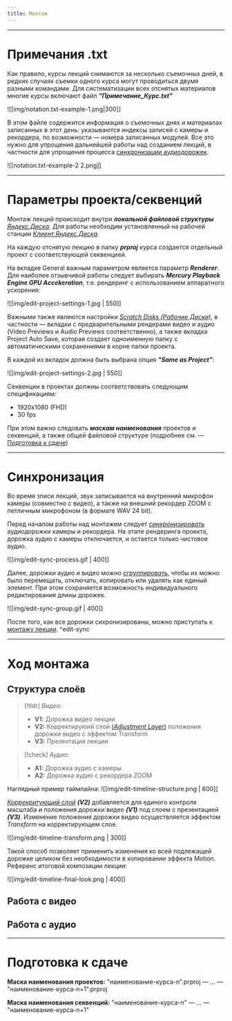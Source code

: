 ```yaml
---
title: Монтаж
---
```


----
# Примечания .txt

Как правило, курсы лекций снимаются за несколько съемочных дней, в редких случаях съемки одного курса могут проводиться двумя разными командами. Для систематизации всех отснятых материалов многие курсы включают файл **_"Примечание_Курс.txt"_**

![[img/notation.txt-example-1.png|300]]

В этом файле содержится информация о съемочных днях и материалах записанных в этот день: указываются индексы записей с камеры и рекордера, по возможности — номера записанных модулей. Все это нужно для упрощения дальнейшей работы над созданием лекций, в частности для упрощения процесса [синхронизации аудиодорожек](Монтаж#Синхронизация).

![[notation.txt-example-2 2.png]]

----
# Параметры проекта/секвенций

Монтаж лекций происходит внутри ***локальной файловой структуры*** [*Яндекс.Диска*](https://disk.yandex.ru). Для работы необходим установленный на рабочей станции [*Клиент Яндекс.Диска*](https://360.yandex.ru/disk/download/). 

На каждую отснятую лекцию в папку ***prproj*** курса создается отдельный проект с соответствующей секвенцией. 

На вкладке General важным параметром является параметр ***Renderer***. Для наиболее отзывчивой работы следует выбирать ***Mercury Playback Engine GPU Accekeration***, т.е. рендеринг с использованием аппаратного ускорения: 

![[img/edit-project-settings-1.jpg | 550]]

Важными также являются настройки [*Scratch Disks (Рабочие Диски)*](https://helpx.adobe.com/ru/premiere-elements/using/scratch-disks.html), в частности — вкладки с предварительными рендерами видео и аудио (Video Previews и Audio Previews соответственно), а также вкладка Project Auto Save, которая создает одноименную папку с автоматическими сохранениями в корне папки проекта. 

В каждой из вкладок должна быть выбрана опция ***"Same as Project"***:

![[img/edit-project-settings-2.jpg | 550]]

Секвенции в проектах должны соответствовать следующим спецификациям:
- 1920x1080 (FHD)
- 30 fps

При этом важно следовать ***маскам наименования*** проектов и секвенций, а также общей файловой структуре (подробнее см. — [Подготовка к сдаче](#Подготовка%20к%20сдаче))

---
# Синхронизация
Во время зписи лекций, звук записывается на внутренний микрофон камеры (совместно с видео), а также на внешний рекордер ZOOM с петличным микрофоном (в формате WAV 24 bit). 

Перед началом работы над монтажем следует [*синхронизировать*](https://helpx.adobe.com/premiere-pro/using/synchronizing-audio-video-merge-clips.html#:~:text=merging%20the%20clips.-,Synchronize%20clips%20in%20the%20Timeline%20panel,-Synchronizing%20clips%20aligns) аудиодорожки камеры и рекордера. На этапе рендеринга проекта, дорожка аудио с камеры отключается, и остается только чистовое аудио. 

![[img/edit-sync-process.gif | 400]]

Далее, дорожки аудио и видео можно [*сгруппировать*](https://helpx.adobe.com/ru/premiere-elements/using/grouping-linking-disabling-clips.html), чтобы их можно было перемещать, отключать, копировать или удалять как единый элемент. При этом сохраняется возможность индивидуального редактирования длины дорожек. 

![[img/edit-sync-group.gif | 400]]

После того, как все дорожки сихронизированы, можно приступать к [монтажу лекции](Монтаж#Ход%20монтажа).
^edit-sync

----
# Ход монтажа

## Структура слоёв

> [!tldr] *Видео:*
> - **V1:** Дорожка видео лекции
> - **V2:** Корректируюий слой [(*Adjustment Layer*)](https://helpx.adobe.com/premiere-pro/using/help-tutorials-adjustment-layers.html) положения дорожки видео с эффектом Transform
> - **V3:** Презентация лекции

> [!check] *Аудио:*
> - **A1:** Дорожка аудио с камеры
> - **A2:** Дорожка аудио с рекордера ZOOM

Наглядный пример таймлайна:
![[img/edit-timeline-structure.png | 600]]

[*Коррекритующий слой*](https://helpx.adobe.com/premiere-pro/using/help-tutorials-adjustment-layers.html) ***(V2)*** добавляется для единого контроля масштаба и положения дорожки видео ***(V1)*** под слоем с презентацией ***(V3)***. Изменение положения дорожки видео осуществляется эффектом *Transform* на корректирующем слое. 

![[img/edit-timeline-transform.png | 300]]

Такой способ позволяет применить изменения ко всей подлежащей дорожке целиком без необходимости в копировании эффекта Motion. 
Референс итоговой композиции лекции:

![[img/edit-timeline-final-look.png | 400]]

## Работа с видео
## Работа с аудио

-----
# Подготовка к сдаче

**Маска наименования проектов:**
"наименование-курса-n".prproj — … — "наименование-курса-n+1".prproj

**Маска наименования секвенций:**
"наименование-курса-n" — … — "наименование-курса-n+1"